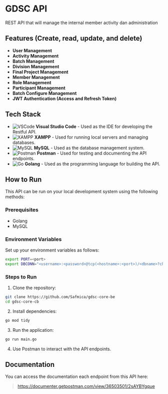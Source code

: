 # GDSC API

REST API that will manage the internal member activity dan administration

## Features (Create, read, update, and delete)
- **User Management**
- **Activity Management**
- **Batch Management**
- **Division Management**
- **Final Project Management**
- **Member Management**
- **Role Management**
- **Participant Management**
- **Batch Configure Management**
- **JWT Authentication (Access and Refresh Token)**

## Tech Stack
- ![VSCode](https://img.shields.io/badge/VSCode-0078D4?style=for-the-badge&logo=visual%20studio%20code&logoColor=white) **Visual Studio Code** - Used as the IDE for developing the Restful API.
- ![XAMPP](https://img.shields.io/badge/Xampp-F37623?style=for-the-badge&logo=xampp&logoColor=white) **XAMPP** - Used for running local servers and managing databases.
- ![MySQL](https://img.shields.io/badge/MySQL-005C84?style=for-the-badge&logo=mysql&logoColor=white) **MySQL** - Used as the database management system.
- ![Postman](https://img.shields.io/badge/Postman-FF6C37?style=for-the-badge&logo=Postman&logoColor=white) **Postman** - Used for testing and documenting the API endpoints.
- ![Go](https://img.shields.io/badge/Go-00ADD8?style=for-the-badge&logo=go&logoColor=white) **Golang** - Used as the programming language for building the API.

## How to Run
This API can be run on your local development system using the following methods:

### Prerequisites
- Golang
- MySQL

### Environment Variables
Set up your environment variables as follows:
```bash
export PORT=<port>
export DBCONN="<username>:<password>@tcp(<hostname>:<port>)/<dbname>?charset=utf8&parseTime=True&loc=Local"
```

### Steps to Run
1. Clone the repository:
```bash
git clone https://github.com/Safmica/gdsc-core-be
cd gdsc-core-cb
```
2. Install dependencies:
```bash
go mod tidy
```
3. Run the application:
```bash
go run main.go
```
4. Use Postman to interact with the API endpoints.


## Documentation
You can access the documentation each endpoint from this API here:
> https://documenter.getpostman.com/view/36503501/2sAYBYgque
